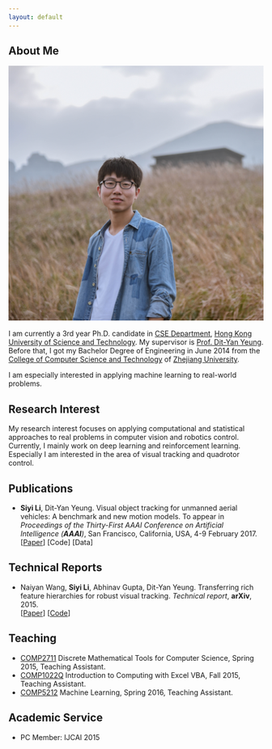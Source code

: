```yaml
---
layout: default
---
```


## About Me

<img class="profile-picture" src="portrait.jpg">

I am currently a 3rd year Ph.D. candidate in [CSE Department](http://www.cse.ust.hk/), [Hong Kong University of Science and Technology](http://www.ust.hk). My supervisor is [Prof. Dit-Yan Yeung](http://www.cse.ust.hk/~dyyeung). Before that, I got my Bachelor Degree of Engineering in June 2014 from the [College of Computer Science and Technology](http://www.cs.zju.edu.cn/) of [Zhejiang University](http://www.zju.edu.cn).

I am especially interested in applying machine learning to real-world problems.

## Research Interest

My research interest focuses on applying computational and statistical approaches to real problems in computer vision and robotics control. Currently, I mainly work on deep learning and reinforcement learning. Especially I am interested in the area of visual tracking and quadrotor control.

## Publications

*	**Siyi Li**, Dit-Yan Yeung. Visual object tracking for unmanned aerial vehicles: A benchmark and new motion models. To appear in *Proceedings of the Thirty-First AAAI Conference on Artificial Intelligence (**AAAI**)*, San Francisco, California, USA, 4-9 February 2017.   
    [[Paper](paper/AAAI17_UAV.pdf)] [Code] [Data]

## Technical Reports

*	Naiyan Wang, **Siyi Li**, Abhinav Gupta, Dit-Yan Yeung. Transferring rich feature hierarchies for robust visual tracking. *Technical report*, **arXiv**, 2015.  
	[[Paper](https://arxiv.org/pdf/1501.04587.pdf)] [[Code](https://www.dropbox.com/s/e34mta1wxv50n95/SODLT_release.zip?dl=0)]

## Teaching

* 	[COMP2711](https://course.cse.ust.hk/comp2711/) Discrete Mathematical Tools for Computer Science,
	Spring 2015, Teaching Assistant.
* 	[COMP1022Q](https://course.cse.ust.hk/comp1022q/) Introduction to Computing with Excel VBA,
	Fall 2015, Teaching Assistant.
*	[COMP5212](https://course.cse.ust.hk/comp5212/) Machine Learning,
	Spring 2016, Teaching Assistant.

## Academic Service
*	PC Member: IJCAI 2015
